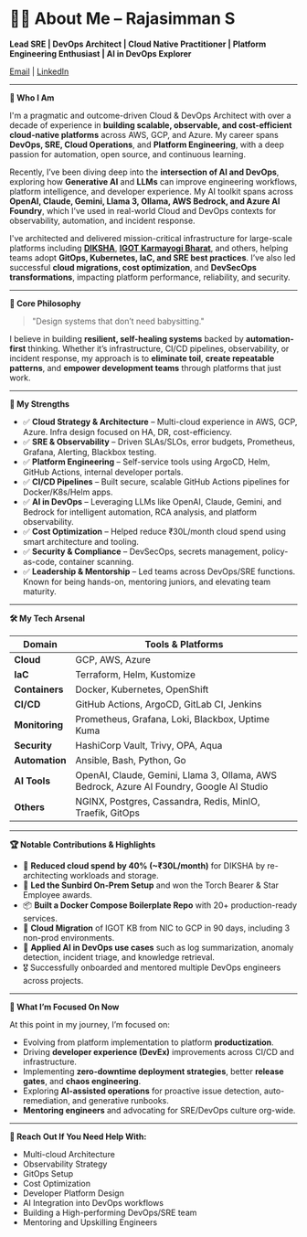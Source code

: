 # 👨‍💼 About Me – Rajasimman S

**Lead SRE | DevOps Architect | Cloud Native Practitioner | Platform Engineering Enthusiast | AI in DevOps Explorer**

[Email](mailto:srajasimman@gmail.com) | [LinkedIn](https://www.linkedin.com/in/rajasimman-sha/)

---

**🚀 Who I Am**

I'm a pragmatic and outcome-driven Cloud & DevOps Architect with over a decade of experience in **building scalable, observable, and cost-efficient cloud-native platforms** across AWS, GCP, and Azure. My career spans **DevOps, SRE, Cloud Operations**, and **Platform Engineering**, with a deep passion for automation, open source, and continuous learning.

Recently, I’ve been diving deep into the **intersection of AI and DevOps**, exploring how **Generative AI** and **LLMs** can improve engineering workflows, platform intelligence, and developer experience. My AI toolkit spans across **OpenAI, Claude, Gemini, Llama 3, Ollama, AWS Bedrock, and Azure AI Foundry**, which I’ve used in real-world Cloud and DevOps contexts for observability, automation, and incident response.

I've architected and delivered mission-critical infrastructure for large-scale platforms including [**DIKSHA**](https://diksha.gov.in/), [**IGOT Karmayogi Bharat**](https://igotkarmayogi.gov.in/), and others, helping teams adopt **GitOps, Kubernetes, IaC, and SRE best practices**. I’ve also led successful **cloud migrations, cost optimization**, and **DevSecOps transformations**, impacting platform performance, reliability, and security.

---

**🧩 Core Philosophy**

> "Design systems that don’t need babysitting."

I believe in building **resilient, self-healing systems** backed by **automation-first** thinking. Whether it’s infrastructure, CI/CD pipelines, observability, or incident response, my approach is to **eliminate toil**, **create repeatable patterns**, and **empower development teams** through platforms that just work.

---

**🎯 My Strengths**

- ✅ **Cloud Strategy & Architecture** – Multi-cloud experience in AWS, GCP, Azure. Infra design focused on HA, DR, cost-efficiency.
- ✅ **SRE & Observability** – Driven SLAs/SLOs, error budgets, Prometheus, Grafana, Alerting, Blackbox testing.
- ✅ **Platform Engineering** – Self-service tools using ArgoCD, Helm, GitHub Actions, internal developer portals.
- ✅ **CI/CD Pipelines** – Built secure, scalable GitHub Actions pipelines for Docker/K8s/Helm apps.
- ✅ **AI in DevOps** – Leveraging LLMs like OpenAI, Claude, Gemini, and Bedrock for intelligent automation, RCA analysis, and platform observability.
- ✅ **Cost Optimization** – Helped reduce ₹30L/month cloud spend using smart architecture and tooling.
- ✅ **Security & Compliance** – DevSecOps, secrets management, policy-as-code, container scanning.
- ✅ **Leadership & Mentorship** – Led teams across DevOps/SRE functions. Known for being hands-on, mentoring juniors, and elevating team maturity.

---

**🛠️ My Tech Arsenal**

| **Domain**     | **Tools & Platforms**                                                                    |
|----------------|------------------------------------------------------------------------------------------|
| **Cloud**      | GCP, AWS, Azure                                                                          |
| **IaC**        | Terraform, Helm, Kustomize                                                               |
| **Containers** | Docker, Kubernetes, OpenShift                                                            |
| **CI/CD**      | GitHub Actions, ArgoCD, GitLab CI, Jenkins                                               |
| **Monitoring** | Prometheus, Grafana, Loki, Blackbox, Uptime Kuma                                         |
| **Security**   | HashiCorp Vault, Trivy, OPA, Aqua                                                        |
| **Automation** | Ansible, Bash, Python, Go                                                                |
| **AI Tools**   | OpenAI, Claude, Gemini, Llama 3, Ollama, AWS Bedrock, Azure AI Foundry, Google AI Studio |
| **Others**     | NGINX, Postgres, Cassandra, Redis, MinIO, Traefik, GitOps                                |

---

**🏆 Notable Contributions & Highlights**

- 🥇 **Reduced cloud spend by 40% (~₹30L/month)** for DIKSHA by re-architecting workloads and storage.
- 🏅 **Led the Sunbird On-Prem Setup** and won the Torch Bearer & Star Employee awards.
- 📦 **Built a Docker Compose Boilerplate Repo** with 20+ production-ready services.
- 🏁 **Cloud Migration** of IGOT KB from NIC to GCP in 90 days, including 3 non-prod environments.
- 🤖 **Applied AI in DevOps use cases** such as log summarization, anomaly detection, incident triage, and knowledge retrieval.
- 🎖️ Successfully onboarded and mentored multiple DevOps engineers across projects.

---

**👀 What I’m Focused On Now**

At this point in my journey, I’m focused on:

- Evolving from platform implementation to platform **productization**.
- Driving **developer experience (DevEx)** improvements across CI/CD and infrastructure.
- Implementing **zero-downtime deployment strategies**, better **release gates**, and **chaos engineering**.
- Exploring **AI-assisted operations** for proactive issue detection, auto-remediation, and generative runbooks.
- **Mentoring engineers** and advocating for SRE/DevOps culture org-wide.

---

**📣 Reach Out If You Need Help With:**

- Multi-cloud Architecture
- Observability Strategy
- GitOps Setup
- Cost Optimization
- Developer Platform Design
- AI Integration into DevOps workflows
- Building a High-performing DevOps/SRE team
- Mentoring and Upskilling Engineers
